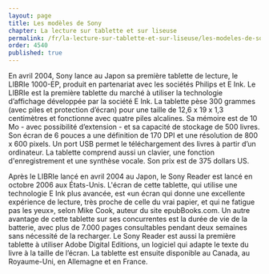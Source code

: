 ```yaml
---
layout: page
title: Les modèles de Sony
chapter: La lecture sur tablette et sur liseuse
permalink: /fr/la-lecture-sur-tablette-et-sur-liseuse/les-modeles-de-sony/
order: 4540
published: true
---
```

<p>En avril 2004, Sony lance au Japon sa première tablette de lecture, le LIBRIe 1000-EP, produit en partenariat avec les sociétés Philips et E Ink. Le LIBRIe est la première tablette du marché à utiliser la technologie d’affichage développée par la société E Ink. La tablette pèse 300 grammes (avec piles et protection d’écran) pour une taille de 12,6 x 19 x 1,3 centimètres et fonctionne avec quatre piles alcalines. Sa mémoire est de 10 Mo - avec possibilité d’extension - et sa capacité de stockage de 500 livres. Son écran de 6 pouces a une définition de 170 DPI et une résolution de 800 x 600 pixels. Un port USB permet le téléchargement des livres à partir d’un ordinateur. La tablette comprend aussi un clavier, une fonction d'enregistrement et une synthèse vocale. Son prix est de 375 dollars US.</p>

<p>Après le LIBRIe lancé en avril 2004 au Japon, le Sony Reader est lancé en octobre 2006 aux États-Unis. L'écran de cette tablette, qui utilise une technologie E Ink plus avancée, est «un écran qui donne une excellente expérience de lecture, très proche de celle du vrai papier, et qui ne fatigue pas les yeux», selon Mike Cook, auteur du site epubBooks.com. Un autre avantage de cette tablette sur ses concurrentes est la durée de vie de la batterie, avec plus de 7.000 pages consultables pendant deux semaines sans nécessité de la recharger. Le Sony Reader est aussi la première tablette à utiliser Adobe Digital Editions, un logiciel qui adapte le texte du livre à la taille de l’écran. La tablette est ensuite disponible au Canada, au Royaume-Uni, en Allemagne et en France.</p>